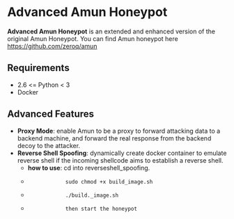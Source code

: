 # Advanced Amun Honeypot
**Advanced Amun Honeypot** is an extended and enhanced version of the original Amun Honeypot. You can find Amun honeypot here https://github.com/zeroq/amun

## Requirements
- 2.6 <= Python < 3
- Docker

## Advanced Features
- **Proxy Mode**: enable Amun to be a proxy to forward attacking data to a backend machine, and forward the real response from the backend decoy to the attacker.
- **Reverse Shell Spoofing**: dynamically create docker container to emulate reverse shell if the incoming shellcode aims to establish a reverse shell.
  - **how to use**: cd into reverseshell_spoofing.
  -                 sudo chmod +x build_image.sh
  -                 ./build._image.sh
  -                 then start the honeypot





